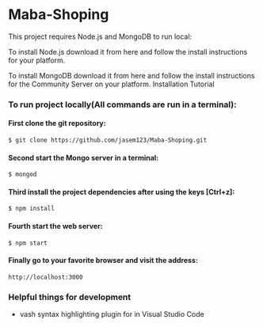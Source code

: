 # Maba-Shoping

This project requires Node.js and MongoDB to run local:

To install Node.js download it from here and follow the install instructions for your platform.

To install MongoDB download it from here and follow the install instructions for the Community Server on your platform. Installation Tutorial

### To run project locally(All commands are run in a terminal):
#### First clone the git repository:
` $ git clone https://github.com/jasem123/Maba-Shoping.git `

#### Second start the Mongo server in a terminal:
` $ mongod `

#### Third install the project dependencies after using the keys [Ctrl+z]:
` $ npm install `

#### Fourth start the web server:
` $ npm start `

#### Finally go to your favorite browser and visit the address:
` http://localhost:3000 `

### Helpful things for development
* vash syntax highlighting plugin for in Visual Studio Code
